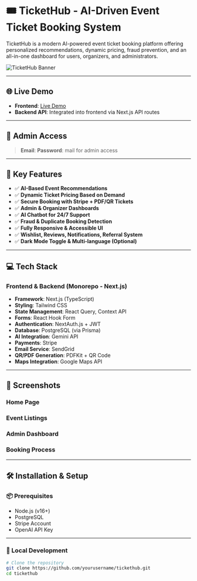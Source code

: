 # 🎟️ TicketHub - AI-Driven Event Ticket Booking System

TicketHub is a modern AI-powered event ticket booking platform offering personalized recommendations, dynamic pricing, fraud prevention, and an all-in-one dashboard for users, organizers, and administrators.

![TicketHub Banner](https://i.postimg.cc/7LR5rSpp/image.png)

---

## 🌐 Live Demo

- **Frontend**: [Live Demo](https://bookhub-test.vercel.app/)
- **Backend API**: Integrated into frontend via Next.js API routes

---

## 🔐 Admin Access

> **Email**: 
> **Password**:
mail for admin access

---

## 🚀 Key Features

- ✅ **AI-Based Event Recommendations**
- ✅ **Dynamic Ticket Pricing Based on Demand**
- ✅ **Secure Booking with Stripe + PDF/QR Tickets**
- ✅ **Admin & Organizer Dashboards**
- ✅ **AI Chatbot for 24/7 Support**
- ✅ **Fraud & Duplicate Booking Detection**
- ✅ **Fully Responsive & Accessible UI**
- ✅ **Wishlist, Reviews, Notifications, Referral System**
- ✅ **Dark Mode Toggle & Multi-language (Optional)**

---

## 💻 Tech Stack

### Frontend & Backend (Monorepo - Next.js)

- **Framework**: Next.js (TypeScript)
- **Styling**: Tailwind CSS
- **State Management**: React Query, Context API
- **Forms**: React Hook Form
- **Authentication**: NextAuth.js + JWT
- **Database**: PostgreSQL (via Prisma)
- **AI Integration**: Gemini API
- **Payments**: Stripe
- **Email Service**: SendGrid
- **QR/PDF Generation**: PDFKit + QR Code
- **Maps Integration**: Google Maps API

---

## 📱 Screenshots

### Home Page


### Event Listings


### Admin Dashboard


### Booking Process


---

## 🛠️ Installation & Setup

### 📦 Prerequisites

- Node.js (v16+)
- PostgreSQL
- Stripe Account
- OpenAI API Key

---

### 🚀 Local Development

```bash
# Clone the repository
git clone https://github.com/yourusername/tickethub.git
cd tickethub
